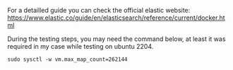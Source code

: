 
For a detailled guide you can check the official elastic website: https://www.elastic.co/guide/en/elasticsearch/reference/current/docker.html

During the testing steps, you may need the command below, at least it was required in my case while testing on ubuntu 2204.

```
sudo sysctl -w vm.max_map_count=262144
```



